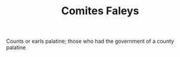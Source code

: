 ---
title: Comites Faleys
letter: C
permalink: "/definitions/bld-comites-faleys.html"
body: Counts or earls palatine; those who had the government of a county palatine
published_at: '2018-07-07'
source: Black's Law Dictionary 2nd Ed (1910)
layout: post
---